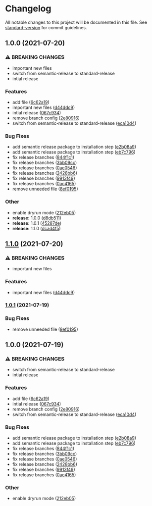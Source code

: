 # Changelog

All notable changes to this project will be documented in this file. See [standard-version](https://github.com/conventional-changelog/standard-version) for commit guidelines.

## 1.0.0 (2021-07-20)


### ⚠ BREAKING CHANGES

* important new files
* switch from semantic-release to standard-release
* intial release

### Features

* add file ([6c62a19](https://github.com/mowies/semrel-testing2/commit/6c62a19c393b480f2d1456e8d46f31061607763b))
* important new files ([d44ddc9](https://github.com/mowies/semrel-testing2/commit/d44ddc9148a7e08f0c06eb86e9f923b1ce1e55f4))
* intial release ([067c934](https://github.com/mowies/semrel-testing2/commit/067c934d58bce02658fcd7331ca5bec4778f16df))
* remove branch config ([2e80916](https://github.com/mowies/semrel-testing2/commit/2e809161bfd161d2d876e8ece991b6288f051cb8))
* switch from semantic-release to standard-release ([eca10d4](https://github.com/mowies/semrel-testing2/commit/eca10d44cadc683a4d07d894409736a1f933125e))


### Bug Fixes

* add semantic release package to installation step ([e2b08a9](https://github.com/mowies/semrel-testing2/commit/e2b08a9697a159215acd02e1dbaf7254ff2fc4ab))
* add semantic release package to installation step ([eb7c796](https://github.com/mowies/semrel-testing2/commit/eb7c796749237a0dd0d94d2a2fe15f788e4e8d8f))
* fix release branches ([844f1c1](https://github.com/mowies/semrel-testing2/commit/844f1c1a864e0ae347ca73a99dc57de29861b613))
* fix release branches ([3bb09cc](https://github.com/mowies/semrel-testing2/commit/3bb09cc05507cd44e25401882be5e06a761817ef))
* fix release branches ([0ae0546](https://github.com/mowies/semrel-testing2/commit/0ae05461876e9146b26b2ec5455d52d418ece377))
* fix release branches ([2428bb6](https://github.com/mowies/semrel-testing2/commit/2428bb6e7131e4e8814cc2b660dc7cf249f7aa51))
* fix release branches ([9913f49](https://github.com/mowies/semrel-testing2/commit/9913f491e136ab69071fcf51bed6bb9cbacbe4cc))
* fix release branches ([0ac4165](https://github.com/mowies/semrel-testing2/commit/0ac416549ae12698f5d054749d2bdba5e1104406))
* remove unneeded file ([8ef0195](https://github.com/mowies/semrel-testing2/commit/8ef0195eab26dc2d9f0f9131769575918e120483))


### Other

* enable dryrun mode ([212eb05](https://github.com/mowies/semrel-testing2/commit/212eb058e1e90680f00a091436cbb6846264b327))
* **release:** 1.0.0 ([d8db511](https://github.com/mowies/semrel-testing2/commit/d8db5111dc8f3608455e8911aee4d16caac34b29))
* **release:** 1.0.1 ([45287de](https://github.com/mowies/semrel-testing2/commit/45287ded0386acffd6b25a5244a7de82d4937d7d))
* **release:** 1.1.0 ([dcad4f5](https://github.com/mowies/semrel-testing2/commit/dcad4f5682f143d597bb72bee596562dc19dda03))

## [1.1.0](https://github.com/mowies/semrel-testing2/compare/v1.0.1...v1.1.0) (2021-07-20)


### ⚠ BREAKING CHANGES

* important new files

### Features

* important new files ([d44ddc9](https://github.com/mowies/semrel-testing2/commit/d44ddc9148a7e08f0c06eb86e9f923b1ce1e55f4))

### [1.0.1](https://github.com/mowies/semrel-testing2/compare/v1.0.0...v1.0.1) (2021-07-19)


### Bug Fixes

* remove unneeded file ([8ef0195](https://github.com/mowies/semrel-testing2/commit/8ef0195eab26dc2d9f0f9131769575918e120483))

## 1.0.0 (2021-07-19)


### ⚠ BREAKING CHANGES

* switch from semantic-release to standard-release
* intial release

### Features

* add file ([6c62a19](https://github.com/mowies/semrel-testing2/commit/6c62a19c393b480f2d1456e8d46f31061607763b))
* intial release ([067c934](https://github.com/mowies/semrel-testing2/commit/067c934d58bce02658fcd7331ca5bec4778f16df))
* remove branch config ([2e80916](https://github.com/mowies/semrel-testing2/commit/2e809161bfd161d2d876e8ece991b6288f051cb8))
* switch from semantic-release to standard-release ([eca10d4](https://github.com/mowies/semrel-testing2/commit/eca10d44cadc683a4d07d894409736a1f933125e))


### Bug Fixes

* add semantic release package to installation step ([e2b08a9](https://github.com/mowies/semrel-testing2/commit/e2b08a9697a159215acd02e1dbaf7254ff2fc4ab))
* add semantic release package to installation step ([eb7c796](https://github.com/mowies/semrel-testing2/commit/eb7c796749237a0dd0d94d2a2fe15f788e4e8d8f))
* fix release branches ([844f1c1](https://github.com/mowies/semrel-testing2/commit/844f1c1a864e0ae347ca73a99dc57de29861b613))
* fix release branches ([3bb09cc](https://github.com/mowies/semrel-testing2/commit/3bb09cc05507cd44e25401882be5e06a761817ef))
* fix release branches ([0ae0546](https://github.com/mowies/semrel-testing2/commit/0ae05461876e9146b26b2ec5455d52d418ece377))
* fix release branches ([2428bb6](https://github.com/mowies/semrel-testing2/commit/2428bb6e7131e4e8814cc2b660dc7cf249f7aa51))
* fix release branches ([9913f49](https://github.com/mowies/semrel-testing2/commit/9913f491e136ab69071fcf51bed6bb9cbacbe4cc))
* fix release branches ([0ac4165](https://github.com/mowies/semrel-testing2/commit/0ac416549ae12698f5d054749d2bdba5e1104406))


### Other

* enable dryrun mode ([212eb05](https://github.com/mowies/semrel-testing2/commit/212eb058e1e90680f00a091436cbb6846264b327))
